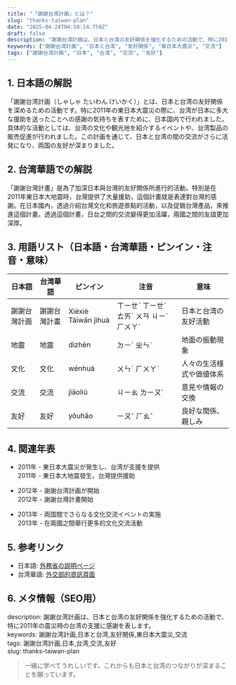 ```yaml
---
title: "「謝謝台湾計画」とは？"
slug: "thanks-taiwan-plan"
date: "2025-04-24T04:58:14.759Z"
draft: false
description: "謝謝台湾計画は、日本と台湾の友好関係を強化するための活動で、特に2011年の震災時の台湾の支援に感謝を表します。"
keywords: ["謝謝台湾計画", "日本と台湾", "友好関係", "東日本大震災", "交流"]
tags: ["謝謝台湾計画", "日本", "台湾", "交流", "友好"]
---
```


## 1. 日本語の解説
「謝謝台湾計画（しゃしゃ たいわん けいかく）」とは、日本と台湾の友好関係を深めるための活動です。特に2011年の東日本大震災の際に、台湾が日本に多大な援助を送ったことへの感謝の気持ちを表すために、日本国内で行われました。具体的な活動としては、台湾の文化や観光地を紹介するイベントや、台湾製品の販売促進が行われました。この計画を通じて、日本と台湾の間の交流がさらに活発になり、両国の友好が深まりました。

## 2. 台湾華語での解説  
「謝謝台灣計畫」是為了加深日本與台灣的友好關係所進行的活動。特別是在2011年東日本大地震時，台灣提供了大量援助，這個計畫就是表達對台灣的感謝。在日本國內，透過介紹台灣文化和旅遊景點的活動，以及促銷台灣產品，來推進這個計畫。透過這個計畫，日台之間的交流變得更加活躍，兩國之間的友誼更加深厚。

## 3. 用語リスト（日本語・台湾華語・ピンイン・注音・意味）

| 日本語      | 台湾華語     | ピンイン     | 注音       | 意味                     |
|-----------|-----------|-----------|----------|------------------------|
| 謝謝台灣計画 | 謝謝台灣計畫 | Xièxiè Táiwān jìhuà | ㄒㄧㄝˋ ㄒㄧㄝˋ ㄊㄞˊ ㄨㄢ ㄐㄧˋ ㄏㄨㄚˋ | 日本と台湾の友好活動       |
| 地震       | 地震       | dìzhèn     | ㄉㄧˋ ㄓㄣˋ | 地面の振動現象           |
| 文化       | 文化       | wénhuà     | ㄨㄣˊ ㄏㄨㄚˋ | 人々の生活様式や価値体系   |
| 交流       | 交流       | jiāoliú    | ㄐㄧㄠ ㄌㄧㄡˊ | 意見や情報の交換         |
| 友好       | 友好       | yǒuhǎo     | ㄧㄡˇ ㄏㄠˇ   | 良好な関係、親しみ      |

## 4. 関連年表

- 2011年 - 東日本大震災が発生し、台湾が支援を提供  
  2011年 - 東日本大地震發生，台灣提供援助

- 2012年 - 謝謝台湾計画が開始  
  2012年 - 謝謝台灣計畫開始

- 2013年 - 両国間でさらなる文化交流イベントの実施  
  2013年 - 在兩國之間舉行更多的文化交流活動

## 5. 参考リンク  
- 日本語: [外務省の説明ページ](https://www.mofa.go.jp/mofaj/area/taiwan/index.html)
- 台湾華語: [外交部的資訊頁面](https://www.mofa.gov.tw/)

## 6. メタ情報（SEO用）

description: 謝謝台湾計画は、日本と台湾の友好関係を強化するための活動で、特に2011年の震災時の台湾の支援に感謝を表します。  
keywords: 謝謝台湾計画,日本と台湾,友好関係,東日本大震災,交流  
tags: 謝謝台湾計画,日本,台湾,交流,友好  
slug: thanks-taiwan-plan

>一緒に学べてうれしいです。これからも日本と台湾のつながりが深まることを願っています。